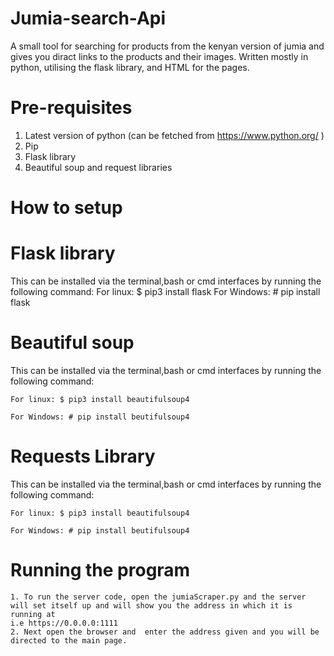 # Jumia-search-Api
A small tool for searching for products from the kenyan version of jumia and gives you diract links to the products and their images. Written mostly in python, utilising the flask library, and HTML for the pages.

# Pre-requisites
1. Latest version of python (can be fetched from https://www.python.org/ )
2. Pip
3. Flask library
4. Beautiful soup and request libraries

# How to setup
# Flask library
  This can be installed via the terminal,bash or cmd interfaces by running the following command:
   For linux: $ pip3 install flask
   For Windows: # pip install flask
      
      
# Beautiful soup
  This can be installed via the terminal,bash or cmd interfaces by running the following command:

    For linux: $ pip3 install beautifulsoup4

    For Windows: # pip install beutifulsoup4
        
        
# Requests Library
  This can be installed via the terminal,bash or cmd interfaces by running the following command:

    For linux: $ pip3 install beautifulsoup4

    For Windows: # pip install beutifulsoup4
# Running the program
    1. To run the server code, open the jumiaScraper.py and the server will set itself up and will show you the address in which it is running at
    i.e https://0.0.0.0:1111
    2. Next open the browser and  enter the address given and you will be directed to the main page.
